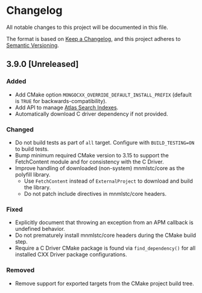 # Changelog

All notable changes to this project will be documented in this file.

The format is based on [Keep a Changelog](https://keepachangelog.com/en/1.1.0/),
and this project adheres to [Semantic Versioning](https://semver.org/spec/v2.0.0.html).

## 3.9.0 [Unreleased]

### Added

- Add CMake option `MONGOCXX_OVERRIDE_DEFAULT_INSTALL_PREFIX` (default is `TRUE`
  for backwards-compatibility).
- Add API to manage [Atlas Search Indexes](https://www.mongodb.com/docs/atlas/atlas-search/).
- Automatically download C driver dependency if not provided.

### Changed
- Do not build tests as part of `all` target. Configure with `BUILD_TESTING=ON` to build tests.
- Bump minimum required CMake version to 3.15 to support the FetchContent module and for consistency with the C Driver.
- Improve handling of downloaded (non-system) mnmlstc/core as the polyfill library.
  - Use `FetchContent` instead of `ExternalProject` to download and build the library.
  - Do not patch include directives in mnmlstc/core headers.

### Fixed
- Explicitly document that throwing an exception from an APM callback is undefined behavior.
- Do not prematurely install mnmlstc/core headers during the CMake build step.
- Require a C Driver CMake package is found via `find_dependency()` for all installed CXX Driver package configurations.

### Removed
- Remove support for exported targets from the CMake project build tree.
